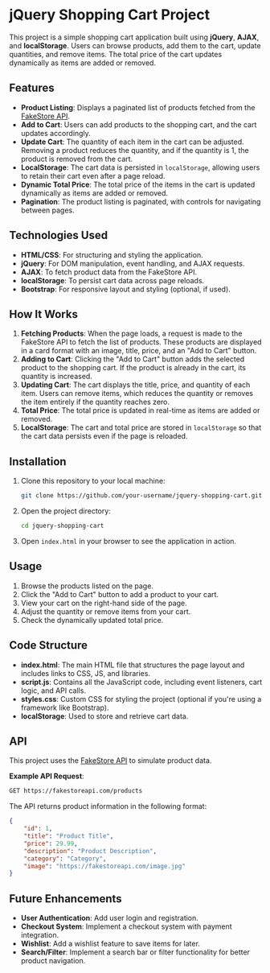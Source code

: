 # jQuery Shopping Cart Project

This project is a simple shopping cart application built using **jQuery**, **AJAX**, and **localStorage**. Users can browse products, add them to the cart, update quantities, and remove items. The total price of the cart updates dynamically as items are added or removed.

## Features

- **Product Listing**: Displays a paginated list of products fetched from the [FakeStore API](https://fakestoreapi.com/).
- **Add to Cart**: Users can add products to the shopping cart, and the cart updates accordingly.
- **Update Cart**: The quantity of each item in the cart can be adjusted. Removing a product reduces the quantity, and if the quantity is 1, the product is removed from the cart.
- **LocalStorage**: The cart data is persisted in `localStorage`, allowing users to retain their cart even after a page reload.
- **Dynamic Total Price**: The total price of the items in the cart is updated dynamically as items are added or removed.
- **Pagination**: The product listing is paginated, with controls for navigating between pages.

## Technologies Used

- **HTML/CSS**: For structuring and styling the application.
- **jQuery**: For DOM manipulation, event handling, and AJAX requests.
- **AJAX**: To fetch product data from the FakeStore API.
- **localStorage**: To persist cart data across page reloads.
- **Bootstrap**: For responsive layout and styling (optional, if used).

## How It Works

1. **Fetching Products**: When the page loads, a request is made to the FakeStore API to fetch the list of products. These products are displayed in a card format with an image, title, price, and an "Add to Cart" button.
2. **Adding to Cart**: Clicking the "Add to Cart" button adds the selected product to the shopping cart. If the product is already in the cart, its quantity is increased.
3. **Updating Cart**: The cart displays the title, price, and quantity of each item. Users can remove items, which reduces the quantity or removes the item entirely if the quantity reaches zero.
4. **Total Price**: The total price is updated in real-time as items are added or removed.
5. **LocalStorage**: The cart and total price are stored in `localStorage` so that the cart data persists even if the page is reloaded.

## Installation

1. Clone this repository to your local machine:
    ```bash
    git clone https://github.com/your-username/jquery-shopping-cart.git
    ```

2. Open the project directory:
    ```bash
    cd jquery-shopping-cart
    ```

3. Open `index.html` in your browser to see the application in action.

## Usage

1. Browse the products listed on the page.
2. Click the "Add to Cart" button to add a product to your cart.
3. View your cart on the right-hand side of the page.
4. Adjust the quantity or remove items from your cart.
5. Check the dynamically updated total price.

## Code Structure

- **index.html**: The main HTML file that structures the page layout and includes links to CSS, JS, and libraries.
- **script.js**: Contains all the JavaScript code, including event listeners, cart logic, and API calls.
- **styles.css**: Custom CSS for styling the project (optional if you're using a framework like Bootstrap).
- **localStorage**: Used to store and retrieve cart data.

## API

This project uses the [FakeStore API](https://fakestoreapi.com/) to simulate product data. 

**Example API Request**:
```bash
GET https://fakestoreapi.com/products
```

The API returns product information in the following format:
```json
{
    "id": 1,
    "title": "Product Title",
    "price": 29.99,
    "description": "Product Description",
    "category": "Category",
    "image": "https://fakestoreapi.com/image.jpg"
}
```

## Future Enhancements

- **User Authentication**: Add user login and registration.
- **Checkout System**: Implement a checkout system with payment integration.
- **Wishlist**: Add a wishlist feature to save items for later.
- **Search/Filter**: Implement a search bar or filter functionality for better product navigation.

